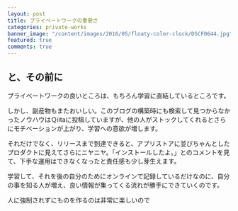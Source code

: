 ```yaml
---
layout: post
title: プライベートワークの重要さ
categories: private-works
banner_image: "/content/images/2016/05/floaty-color-clock/DSCF0644.jpg"
featured: true
comments: true
---
```


## と、その前に
プライベートワークの良いところは、もちろん学習に直結しているところです。

しかし、副産物もまたおいしい。このブログの構築時にも検索して見つからなかったノウハウはＱiitaに投稿していますが、他の人がストックしてくれるとさらにモチベーションが上がり、学習への意欲が増します。

それだけでなく、リリースまで到達できると、アプリストアに並びちゃんとしたプロダクトに見えてさらにニヤニヤ。「インストールしたよ。」とのコメントを見て、下手な運用はできなくなったと責任感も少し芽生えます。

学習して、それを後の自分のためにオンラインで記録しているだけなのに、自分の事を知る人が増え、良い情報が集ってくる流れが勝手にできていくのです。

人に強制されずにものを作るのは非常に楽しいので
